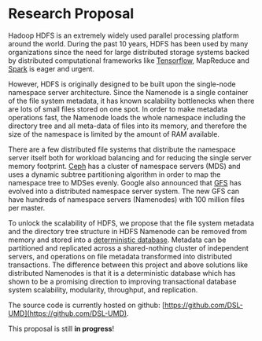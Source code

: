 # Research Proposal

Hadoop HDFS is an extremely widely used parallel processing platform around the world. During the past 10 years, HDFS has been used by many organizations since the need for large distributed storage systems backed by distributed computational frameworks like [Tensorflow](https://tensorflow.org), MapReduce and [Spark](https://spark.apache.org) is eager and urgent. 

However, HDFS is originally designed to be built upon the single-node namespace server architecture. Since the Namenode is a single container of the file system metadata, it has known scalability bottlenecks when there are lots of small files stored on one spot. In order to make
metadata operations fast, the Namenode loads the whole namespace including the directory tree and all meta-data of files into its memory, and therefore the size of the namespace is limited by the amount of
RAM available.

There are a few distributed file systems that distribute the namespace server itself both for workload balancing and for reducing the single server memory footprint. [Ceph](https://ceph.com/) has a cluster of namespace servers (MDS) and uses a dynamic subtree partitioning algorithm in order to map the namespace tree to MDSes evenly. Google also announced that [GFS](https://queue.acm.org/detail.cfm?id=1594206) has evolved into a distributed namespace server system. The new GFS can have hundreds of namespace servers (Namenodes) with 100 million files per master.

To unlock the scalability of HDFS, we propose that the file system metadata and the directory tree structure in HDFS Namenode can be removed from memory and stored into a [deterministic database](http://www.cs.umd.edu/~abadi/papers/abadi-cacm2018.pdf). Metadata can be partitioned and replicated across a shared-nothing cluster of independent servers, and operations on file metadata transformed into distributed transactions. The difference between this project and above solutions like distributed Namenodes is that it is a deterministic database which has
shown to be a promising direction to improving transactional database system scalability, modularity,
throughput, and replication.

The source code is currently hosted on github: [https://github.com/DSL-UMD](https://github.com/DSL-UMD).

This proposal is still **in progress**!


